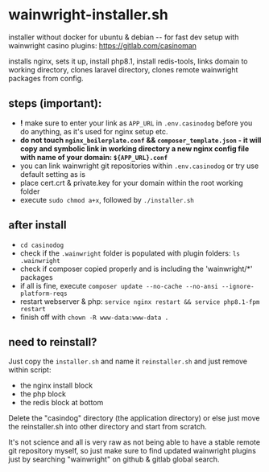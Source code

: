 # wainwright-installer.sh
installer without docker for ubuntu &amp; debian -- for fast dev setup with wainwright casino plugins: https://gitlab.com/casinoman

installs nginx, sets it up, install php8.1, install redis-tools, links domain to working directory, clones laravel directory, clones remote wainwright packages from config.

## steps (important):
- **!** make sure to enter your link as `APP_URL` in `.env.casinodog` before you do anything, as it's used for nginx setup etc.
- **do not touch `nginx_boilerplate.conf` && `composer_template.json` - it will copy and symbolic link in working directory a new nginx config file with name of your domain: `${APP_URL}.conf`**
- you can link wainwright git repositories within `.env.casinodog` or try use default setting as is
- place cert.crt & private.key for your domain within the root working folder
- execute `sudo chmod a+x`, followed by `./installer.sh`

## after install
- `cd casinodog`
- check if the `.wainwright` folder is populated with plugin folders: `ls .wainwright`
- check if composer copied properly and is including the 'wainwright/*' packages
- if all is fine, execute `composer update --no-cache --no-ansi --ignore-platform-reqs`
- restart webserver & php: `service nginx restart && service php8.1-fpm restart`
- finish off with `chown -R www-data:www-data .`

## need to reinstall?
Just copy the `installer.sh` and name it `reinstaller.sh` and just remove within script:
 - the nginx install block
 - the php block
 - the redis block at bottom

Delete the "casindog" directory (the application directory) or else just move the reinstaller.sh into other directory and start from scratch.

It's not science and all is very raw as not being able to have a stable remote git repository myself, so just make sure to find updated wainwright plugins just by searching "wainwright" on github & gitlab global search.


